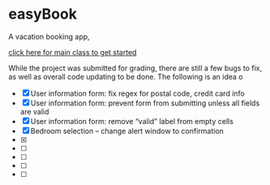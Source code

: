 # easyBook

A vacation booking app, 


[click here for main class to get started](Czerwik_Syed_project/build/classes/EasyBook/EasyBook.class)

While the project was submitted for grading, there are still a few bugs to fix, as well as overall code updating to be done. The following is an idea o
- [x] User information form: fix regex for postal code, credit card info 
- [x] User information form: prevent form from submitting unless all fields are valid 
- [x] User information form: remove “valid” label from empty cells
- [x] Bedroom selection – change alert window to confirmation
- [x] 
- [ ] 
- [ ] 
- [ ] 
- [ ] 
